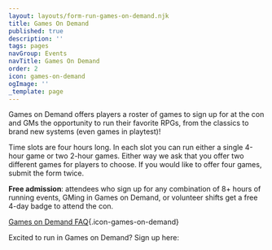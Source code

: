 ```yaml
---
layout: layouts/form-run-games-on-demand.njk
title: Games On Demand
published: true
description: ''
tags: pages
navGroup: Events
navTitle: Games On Demand
order: 2
icon: games-on-demand
ogImage: ''
_template: page
---
```


Games on Demand offers players a roster of games to sign up for at the con and GMs the opportunity to run their favorite RPGs, from the classics to brand new systems (even games in playtest)!

Time slots are four hours long. In each slot you can run either a single 4-hour game or two 2-hour games. Either way we ask that you offer two different games for players to choose. If you would like to offer four games, submit the form twice.

**Free admission**: attendees who sign up for any combination of 8+ hours of running events, GMing in Games on Demand, or volunteer shifts get a free 4-day badge to attend the con.

[Games on Demand FAQ](/games-on-demand-how-it-works/){.icon-games-on-demand}

Excited to run in Games on Demand? Sign up here:
